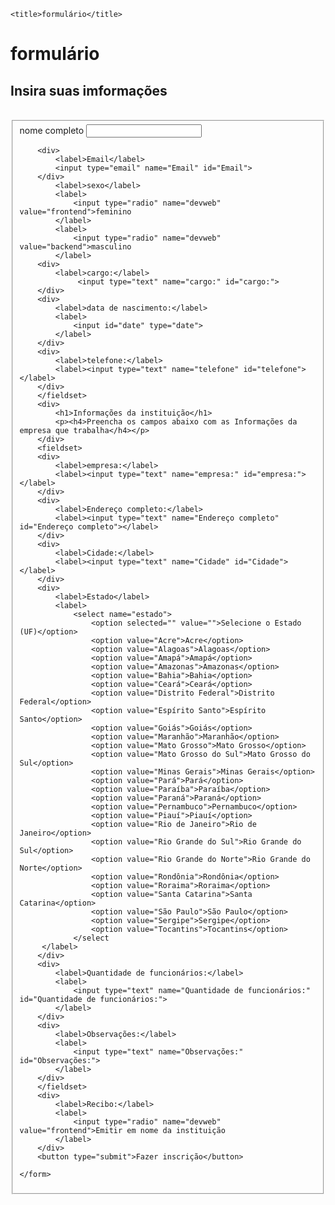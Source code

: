 <!DOCTYPE html>
<html lang="pt-br">
<head>
    <meta charset="UTF-8">
    <meta http-equiv="X-UA-Compatible" content="IE=edge">
    <meta name="viewport" content="width=device-width, initial-scale=1.0">

    <title>formulário</title>
</head>
<body>
    <div>
        <h1>formulário</h1>
        <p><h2>Insira suas imformações</h2></p>
        <br>
    </div>
    <form>
        <fieldset>
            <div>
                 <label>nome completo</label>
                 <input type="text" name="nome completo" id="nome completo">
            </div>

        <div>
            <label>Email</label>
            <input type="email" name="Email" id="Email">
        </div>
            <label>sexo</label>
            <label>
                <input type="radio" name="devweb" value="frontend">feminino
            </label>
            <label>
                <input type="radio" name="devweb" value="backend">masculino
            </label>
        <div>
            <label>cargo:</label>
                 <input type="text" name="cargo:" id="cargo:">
        </div>
        <div>
            <label>data de nascimento:</label>
            <label>
                <input id="date" type="date">
            </label>
        </div>
        <div>
            <label>telefone:</label>
            <label><input type="text" name="telefone" id="telefone"></label>
        </div>
        </fieldset>
        <div>
            <h1>Informações da instituição</h1>
            <p><h4>Preencha os campos abaixo com as Informações da empresa que trabalha</h4></p>
        </div>
        <fieldset>
        <div>
            <label>empresa:</label>
            <label><input type="text" name="empresa:" id="empresa:"></label>
        </div>
        <div>
            <label>Endereço completo:</label>
            <label><input type="text" name="Endereço completo" id="Endereço completo"></label>
        </div>
        <div>
            <label>Cidade:</label>
            <label><input type="text" name="Cidade" id="Cidade"></label>
        </div>
        <div>
            <label>Estado</label>
            <label>
                <select name="estado">
                    <option selected="" value="">Selecione o Estado (UF)</option>
                    <option value="Acre">Acre</option>
                    <option value="Alagoas">Alagoas</option>
                    <option value="Amapá">Amapá</option>
                    <option value="Amazonas">Amazonas</option>
                    <option value="Bahia">Bahia</option>
                    <option value="Ceará">Ceará</option>
                    <option value="Distrito Federal">Distrito Federal</option>
                    <option value="Espírito Santo">Espírito Santo</option>
                    <option value="Goiás">Goiás</option>
                    <option value="Maranhão">Maranhão</option>
                    <option value="Mato Grosso">Mato Grosso</option>
                    <option value="Mato Grosso do Sul">Mato Grosso do Sul</option>
                    <option value="Minas Gerais">Minas Gerais</option>
                    <option value="Pará">Pará</option>
                    <option value="Paraíba">Paraíba</option>
                    <option value="Paraná">Paraná</option>
                    <option value="Pernambuco">Pernambuco</option>
                    <option value="Piauí">Piauí</option>
                    <option value="Rio de Janeiro">Rio de Janeiro</option>
                    <option value="Rio Grande do Sul">Rio Grande do Sul</option>
                    <option value="Rio Grande do Norte">Rio Grande do Norte</option>
                    <option value="Rondônia">Rondônia</option>
                    <option value="Roraima">Roraima</option>
                    <option value="Santa Catarina">Santa Catarina</option>
                    <option value="São Paulo">São Paulo</option>
                    <option value="Sergipe">Sergipe</option>
                    <option value="Tocantins">Tocantins</option>
                </select
         </label>
        </div>
        <div>
            <label>Quantidade de funcionários:</label>
            <label>
                <input type="text" name="Quantidade de funcionários:" id="Quantidade de funcionários:">
            </label>
        </div>
        <div>
            <label>Observações:</label>
            <label>
                <input type="text" name="Observações:"  id="Observações:">
            </label>
        </div>
        </fieldset>
        <div>
            <label>Recibo:</label>
            <label>
                <input type="radio" name="devweb" value="frontend">Emitir em nome da instituição
            </label>
        </div>
        <button type="submit">Fazer inscrição</button>

    </form>
</body>
</html>
